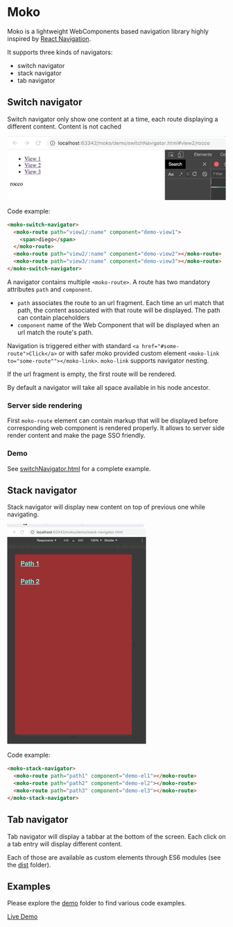 # Moko

Moko is a lightweight WebComponents based navigation library
highly inspired by [React Navigation](https://reactnavigation.org).

It supports three kinds of navigators:

- switch navigator
- stack navigator
- tab navigator

## Switch navigator

Switch navigator only show one content at a time, each route displaying a different content. Content is not cached

![](./doc/switch-navigator.gif)

Code example:

```html
<moko-switch-navigator>
  <moko-route path="view1/:name" component="demo-view1">
    <span>diego</span>
  </moko-route>
  <moko-route path="view2/:name" component="demo-view2"></moko-route>
  <moko-route path="view3/:name" component="demo-view3"></moko-route>
</moko-switch-navigator>
```

A navigator contains multiple `<moko-route>`. A route has two mandatory attributes `path` and `component`.

- `path` associates the route to an url fragment. Each time an url match that path, the content associated with that route will be displayed. The path can contain placeholders
- `component` name of the Web Component that will be displayed when an url match the route's path.

Navigation is triggered either with standard `<a href="#some-route">Click</a>` or with safer moko provided custom element
`<moko-link to="some-route""></moko-link>`. `moko-link` supports navigator nesting.

If the url fragment is empty, the first route will be rendered.

By default a navigator will take all space available in his node ancestor.

### Server side rendering

First `moko-route` element can contain markup that will be displayed before corresponding web component is rendered properly.
It allows to server side render content and make the page SSO friendly.

### Demo

See [switchNavigator.html](./demo/switchNavigator.html) for a complete example.

## Stack navigator

Stack navigator will display new content on top of previous one while navigating.

![](./doc/stack-navigator.gif)

Code example:

```html
<moko-stack-navigator>
  <moko-route path="path1" component="demo-el1"></moko-route>
  <moko-route path="path2" component="demo-el2"></moko-route>
  <moko-route path="path3" component="demo-el3"></moko-route>
</moko-stack-navigator>
```

## Tab navigator

Tab navigator will display a tabbar at the bottom of the screen. Each click on a tab entry will
display different content.



Each of those are available as custom elements through ES6 modules (see the [dist](https://github.com/dsolimando/moko/tree/master/dist) folder).

## Examples

Please explore the [demo](https://github.com/dsolimando/moko/tree/master/demo) folder to find various code examples.

[Live Demo](https://dsolimando.github.io/moko/demo/demo.html)
